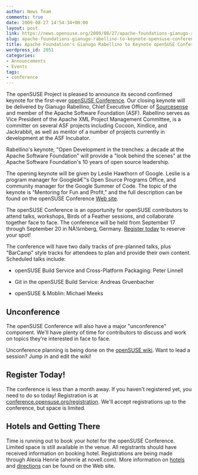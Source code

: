 ```yaml
---
author: News Team
comments: true
date: 2009-08-27 14:54:34+00:00
layout: post
link: https://news.opensuse.org/2009/08/27/apache-foundations-gianugo-rabellino-to-keynote-opensuse-conference/
slug: apache-foundations-gianugo-rabellino-to-keynote-opensuse-conference
title: Apache Foundation's Gianugo Rabellino to Keynote openSUSE Conference
wordpress_id: 2051
categories:
- Announcements
- Events
tags:
- conference
---
```


The openSUSE Project is pleased to announce its second confirmed keynote for the first-ever [openSUSE Conference](http://conference.opensuse.org/). Our closing keynote will be delivered by Gianugo Rabellino, Chief Executive Officer of [Sourcesense](http://www.sourcesense.com/en/home) and member of the Apache Software Foundation (ASF). Rabellino serves as Vice President of the Apache XML Project Management Committee, is a committer on several ASF projects including Cocoon, Xindice, and Jackrabbit, as well as mentor of a number of projects currently in development at the ASF Incubator.

Rabellino's keynote, "Open Development in the trenches: a decade at the Apache Software Foundation" will provide a "look behind the scenes" at the Apache Software Foundation's 10 years of open source leadership.

The opening keynote will be given by Leslie Hawthorn of Google. Leslie is a program manager for Googleâ€™s Open Source Programs Office, and community manager for the Google Summer of Code. The topic of the keynote is "Mentoring for Fun and Profit," and the full description can be found on the openSUSE Conference [Web site](http://conference.opensuse.org/).

The openSUSE Conference is an opportunity for openSUSE contributors to attend talks, workshops, Birds of a Feather sessions, and collaborate together face to face. The conference will be held from September 17 through September 20 in NÃ¼rnberg, Germany. [Register today](http://conference.opensuse.org/registration/) to reserve your spot!

The conference will have two daily tracks of pre-planned talks, plus "BarCamp" style tracks for attendees to plan and provide their own content. Scheduled talks include:



	
  * openSUSE Build Service and Cross-Platform Packaging: Peter Linnell

	
  * Git in the openSUSE Build Service: Andreas Gruenbacher

	
  * openSUSE & Moblin: Michael Meeks




## Unconference


The openSUSE Conference will also have a major "unconference" component. We'll have plenty of time for contributors to discuss and work on topics they're interested in face to face.

Unconference planning is being done on the [openSUSE wiki](http://en.opensuse.org/OpenSUSE_Conf_2009_Unconference). Want to lead a session? Jump in and edit the wiki!


## Register Today!


The conference is less than a month away. If you haven't registered yet, you need to do so today! Registration is at [conference.opensuse.org/registration](http://conference.opensuse.org/registration/). We'll accept registrations up to the conference, but space is limited.


## Hotels and Getting There


Time is running out to book your hotel for the openSUSE Conference. Limited space is still available in the venue. All registrants should have received information on booking hotel. Registrations are being made through Alexia Henrie (ahenrie at novell.com). More information on [hotels](http://conference.opensuse.org/where-to-stay/) and [directions](http://conference.opensuse.org/getting-there/) can be found on the Web site.
